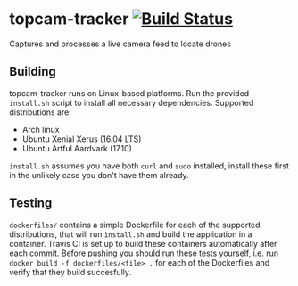 # topcam-tracker [![Build Status](https://travis-ci.org/tue-firefly/topcam-tracker.svg?branch=master)](https://travis-ci.org/tue-firefly/topcam-tracker)
Captures and processes a live camera feed to locate drones

## Building
topcam-tracker runs on Linux-based platforms. Run the provided `install.sh` script to install all necessary dependencies.
Supported distributions are:
- Arch linux
- Ubuntu Xenial Xerus (16.04 LTS)
- Ubuntu Artful Aardvark (17.10)

`install.sh` assumes you have both `curl` and `sudo` installed, install these first in the unlikely case you don't have them already.

## Testing
`dockerfiles/` contains a simple Dockerfile for each of the supported distributions, that will run `ìnstall.sh` and build the application in a container. Travis CI is set up to build these containers automatically after each commit. Before pushing you should run these tests yourself, i.e. run `docker build -f dockerfiles/<file> .` for each of the Dockerfiles and verify that they build succesfully.
